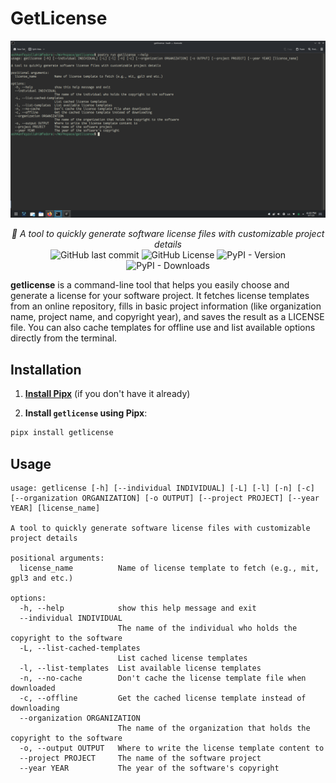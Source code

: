 # GetLicense

![screenshot](./screenshot.png)

<p align="center"><em>📖 A tool to quickly generate software license files with customizable project details</em>
    <br>
    <img alt="GitHub last commit" src="https://img.shields.io/github/last-commit/ashkanfeyzollahi/getlicense">
    <img alt="GitHub License" src="https://img.shields.io/github/license/ashkanfeyzollahi/getlicense">
    <img alt="PyPI - Version" src="https://img.shields.io/pypi/v/getlicense">
    <img alt="PyPI - Downloads" src="https://img.shields.io/pypi/dm/getlicense">
</p>

**getlicense** is a command-line tool that helps you easily choose and generate a license for your software project. It fetches license templates from an online repository, fills in basic project information (like organization name, project name, and copyright year), and saves the result as a LICENSE file. You can also cache templates for offline use and list available options directly from the terminal.

## Installation

1. **[Install Pipx](https://gist.github.com/ashkanfeyzollahi/7bbf36fb876a3781efbbb3ef841b5f4e)** (if you don't have it already)

2. **Install `getlicense` using Pipx**:

```bash
pipx install getlicense
```

## Usage

```plain
usage: getlicense [-h] [--individual INDIVIDUAL] [-L] [-l] [-n] [-c] [--organization ORGANIZATION] [-o OUTPUT] [--project PROJECT] [--year YEAR] [license_name]

A tool to quickly generate software license files with customizable project details

positional arguments:
  license_name          Name of license template to fetch (e.g., mit, gpl3 and etc.)

options:
  -h, --help            show this help message and exit
  --individual INDIVIDUAL
                        The name of the individual who holds the copyright to the software
  -L, --list-cached-templates
                        List cached license templates
  -l, --list-templates  List available license templates
  -n, --no-cache        Don't cache the license template file when downloaded
  -c, --offline         Get the cached license template instead of downloading
  --organization ORGANIZATION
                        The name of the organization that holds the copyright to the software
  -o, --output OUTPUT   Where to write the license template content to
  --project PROJECT     The name of the software project
  --year YEAR           The year of the software's copyright
```
